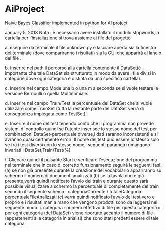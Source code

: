 # AiProject
Naive Bayes Classifier implemented in python for AI project 


January 5, 2018
Nota : è necessario avere installato il modulo stopwords,la cartella per l’installazione
si trova assieme ai file del progetto

a. eseguire da terminale il file unknown.py e lasciare aperta sia la finestra del
terminale (dove compariranno i risultati) sia la GUI che apparirà al lancio
del file .

b. Inserire nel path il percorso alla cartella contenente il DataSet(è importante che tale DataSet sia strutturato in modo da avere i file divisi in
categorie,dove ogni categoria è distinta da una specifica cartella).

c. Inserire nel campo Mode una b o una m a seconda se si vuole testare la
versione Bernoulli o quella Multinomiale.

d. Inserire nel campo Train/Test la percentuale del DataSet che si vuole
utilizzare come TrainSet (tutta la restante parte del DataSet verrà di
conseguenza impiegata come TestSet).

e. Inserire il nome del test tenendo conto che Il programma non prevede
sistemi di controllo quindi se l’utente inserisce lo stesso nome del test per
combinazioni DataSet-percentuale diverse,i dati saranno inconsistenti e si
avranno quasi certamente errori. Il nome del test può essere lo stesso
solo se fra i test diversi con lo stesso nome,i seguenti parametri rimangono
invariati : DataSet,Train/Test(%)

f. Cliccare quindi il pulsante Start e verificare l’esecuzione del programma
nel terminale che in caso di corretto funzionamento seguirà le seguenti fasi:
  (a) se non già presente,durante la creazione del vocabolario appariranno
  su schermo il numero di documenti analizzati
  (b) se la tavola non è già presente,verrà quindi notificato l’avvio del train
  e durante questo sarà possibile visualizzare a schermo la percentuale
  di completamente del train secondo il seguente schema : categoriaCorrente / totaleCategoria : percentualeFileAnalizzati
  (c) verrà quindi notificato l’avvio del test vero e proprio e i risultati,man
  a mano che vengono prodotti sono da leggersi nel seguente modo:
    i. categoria : numero effettivo di file per questa categoria
    ii. per ogni categoria (del DataSet) viene riportato accanto il numero di file (appartenenti alla categoria in analisi) che sono stati
    predetti essere di tale categoria
